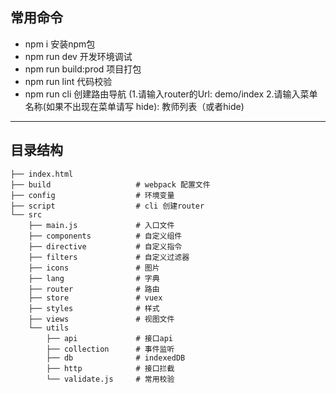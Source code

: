 ## 常用命令

* npm i 安装npm包
* npm run dev 开发环境调试
* npm run build:prod 项目打包
* npm run lint 代码校验
* npm run cli 创建路由导航  (1.请输入router的Url: demo/index  2.请输入菜单名称(如果不出现在菜单请写 hide):  教师列表（或者hide)

---------------------------------------

## 目录结构

```
├── index.html
├── build                   # webpack 配置文件
├── config                  # 环境变量
├── script                  # cli 创建router
└── src
    ├── main.js             # 入口文件
    ├── components          # 自定义组件
    ├── directive           # 自定义指令
    ├── filters             # 自定义过滤器
    ├── icons               # 图片
    ├── lang                # 字典
    ├── router              # 路由
    ├── store               # vuex
    ├── styles              # 样式
    ├── views               # 视图文件
    └── utils
        ├── api             # 接口api
        ├── collection      # 事件监听
        ├── db              # indexedDB
        ├── http            # 接口拦截
        └── validate.js     # 常用校验
```
